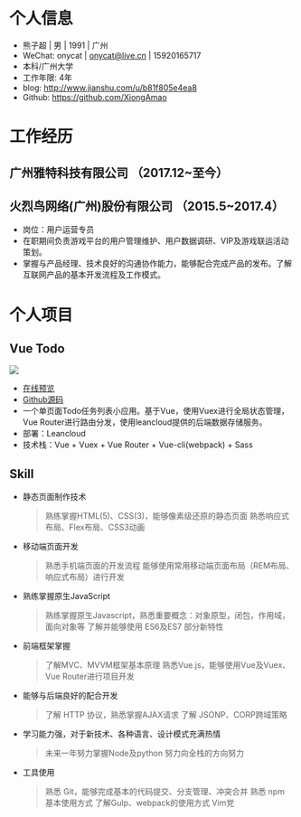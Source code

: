 
# 个人信息

- 熊子超 | 男 | 1991 | 广州
- WeChat: onycat | onycat@live.cn | 15920165717
- 本科/广州大学
- 工作年限: 4年
- blog: http://www.jianshu.com/u/b81f805e4ea8
- Github: https://github.com/XiongAmao

# 工作经历

## 广州雅特科技有限公司 （2017.12~至今）

## 火烈鸟网络(广州)股份有限公司 （2015.5~2017.4）

- 岗位：用户运营专员
- 在职期间负责游戏平台的用户管理维护、用户数据调研、VIP及游戏联运活动策划。
- 掌握与产品经理、技术良好的沟通协作能力，能够配合完成产品的发布。了解互联网产品的基本开发流程及工作模式。 

# 个人项目

## Vue Todo

![](https://xiongamao.github.io/Resume/images/cover/vue-todo-1.jpg)

- [在线预览](https://xiongamao.github.io/Vue-todolist-demo/dist/)
- [Github源码](https://github.com/XiongAmao/Vue-todolist-demo/)
- 一个单页面Todo任务列表小应用。基于Vue，使用Vuex进行全局状态管理，Vue Router进行路由分发，使用leancloud提供的后端数据存储服务。
- 部署：Leancloud
- 技术栈：Vue + Vuex + Vue Router + Vue-cli(webpack) + Sass

## Skill

- 静态页面制作技术
    > 熟练掌握HTML(5)、CSS(3)，能够像素级还原的静态页面
    > 熟悉响应式布局、Flex布局、CSS3动画

- 移动端页面开发
    > 熟悉手机端页面的开发流程
    > 能够使用常用移动端页面布局（REM布局、响应式布局）进行开发

- 熟练掌握原生JavaScript
    > 熟练掌握原生Javascript，熟悉重要概念：对象原型，闭包，作用域，面向对象等
    > 了解并能够使用 ES6及ES7 部分新特性

- 前端框架掌握
    > 了解MVC、MVVM框架基本原理
    > 熟悉Vue.js，能够使用Vue及Vuex、Vue Router进行项目开发

- 能够与后端良好的配合开发
    > 了解 HTTP 协议，熟悉掌握AJAX请求
    > 了解 JSONP、CORP跨域策略

- 学习能力强，对于新技术、各种语言、设计模式充满热情
    > 未来一年努力掌握Node及python
    > 努力向全栈的方向努力

- 工具使用
    > 熟悉 Git，能够完成基本的代码提交、分支管理、冲突合并
    > 熟悉 npm 基本使用方式
    > 了解Gulp、webpack的使用方式
    > Vim党
